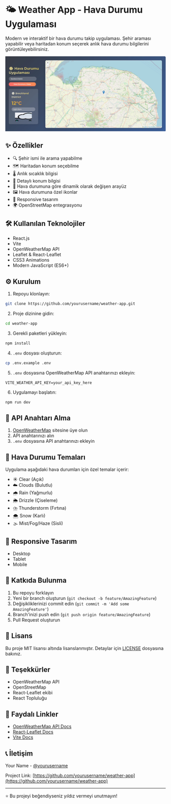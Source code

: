 # 🌤️ Weather App - Hava Durumu Uygulaması

Modern ve interaktif bir hava durumu takip uygulaması. Şehir araması yapabilir veya haritadan konum seçerek anlık hava durumu bilgilerini görüntüleyebilirsiniz.

![Weather App Screenshot](screenshot.jpg)

## ✨ Özellikler

- 🔍 Şehir ismi ile arama yapabilme
- 🗺️ Haritadan konum seçebilme
- 🌡️ Anlık sıcaklık bilgisi
- 📍 Detaylı konum bilgisi
- 🎨 Hava durumuna göre dinamik olarak değişen arayüz
- 🖼️ Hava durumuna özel ikonlar
- 📱 Responsive tasarım
- 🌍 OpenStreetMap entegrasyonu

## 🛠️ Kullanılan Teknolojiler

- React.js
- Vite
- OpenWeatherMap API
- Leaflet & React-Leaflet
- CSS3 Animations
- Modern JavaScript (ES6+)

## ⚙️ Kurulum

1. Repoyu klonlayın:
```bash
git clone https://github.com/yourusername/weather-app.git
```

2. Proje dizinine gidin:
```bash
cd weather-app
```

3. Gerekli paketleri yükleyin:
```bash
npm install
```

4. `.env` dosyası oluşturun:
```bash
cp .env.example .env
```

5. `.env` dosyasına OpenWeatherMap API anahtarınızı ekleyin:
```env
VITE_WEATHER_API_KEY=your_api_key_here
```

6. Uygulamayı başlatın:
```bash
npm run dev
```

## 🔑 API Anahtarı Alma

1. [OpenWeatherMap](https://openweathermap.org/) sitesine üye olun
2. API anahtarınızı alın
3. `.env` dosyasına API anahtarınızı ekleyin

## 🎨 Hava Durumu Temaları

Uygulama aşağıdaki hava durumları için özel temalar içerir:

- ☀️ Clear (Açık)
- ☁️ Clouds (Bulutlu)
- 🌧️ Rain (Yağmurlu)
- 🌦️ Drizzle (Çiseleme)
- ⛈️ Thunderstorm (Fırtına)
- 🌨️ Snow (Karlı)
- 🌫️ Mist/Fog/Haze (Sisli)

## 📱 Responsive Tasarım

- Desktop
- Tablet
- Mobile

## 🤝 Katkıda Bulunma

1. Bu repoyu forklayın
2. Yeni bir branch oluşturun (`git checkout -b feature/AmazingFeature`)
3. Değişikliklerinizi commit edin (`git commit -m 'Add some AmazingFeature'`)
4. Branch'inizi push edin (`git push origin feature/AmazingFeature`)
5. Pull Request oluşturun

## 📝 Lisans

Bu proje MIT lisansı altında lisanslanmıştır. Detaylar için [LICENSE](LICENSE) dosyasına bakınız.

## 🙏 Teşekkürler

- OpenWeatherMap API
- OpenStreetMap
- React-Leaflet ekibi
- React Topluluğu

## 🔗 Faydalı Linkler

- [OpenWeatherMap API Docs](https://openweathermap.org/api)
- [React-Leaflet Docs](https://react-leaflet.js.org/)
- [Vite Docs](https://vitejs.dev/)

## 📞 İletişim

Your Name - [@yourusername](https://twitter.com/yourusername)

Project Link: [https://github.com/yourusername/weather-app](https://github.com/yourusername/weather-app)

---
⭐️ Bu projeyi beğendiyseniz yıldız vermeyi unutmayın!

